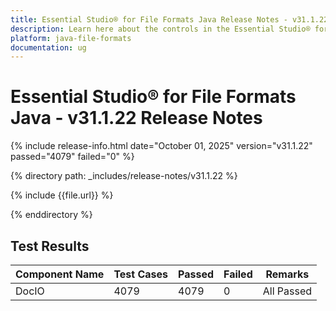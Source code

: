 ```yaml
---
title: Essential Studio® for File Formats Java Release Notes - v31.1.22
description: Learn here about the controls in the Essential Studio® for File Formats Java Weekly Nuget Release - Release Notes - v31.1.22
platform: java-file-formats
documentation: ug
---
```


# Essential Studio® for File Formats Java - v31.1.22 Release Notes

{% include release-info.html date="October 01, 2025"  version="v31.1.22" passed="4079" failed="0" %}

{% directory path: _includes/release-notes/v31.1.22 %}

{% include {{file.url}} %}

{% enddirectory %}

## Test Results

| Component Name | Test Cases | Passed | Failed | Remarks |
|---------------|------------|--------|--------|---------|
| DocIO | 4079 | 4079 | 0 | All Passed |